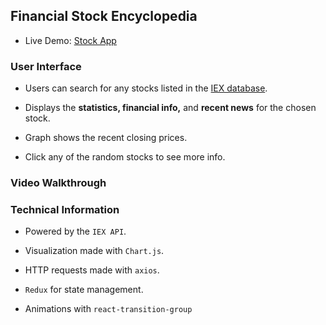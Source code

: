 ## Financial Stock Encyclopedia

- Live Demo: [Stock App](https://my-stocks.herokuapp.com/)

### User Interface

- Users can search for any stocks listed in the [IEX database](https://iextrading.com/developer/docs/#batch-requests).

- Displays the **statistics, financial info,** and **recent news** for the chosen stock.

- Graph shows the recent closing prices.

- Click any of the random stocks to see more info.

### Video Walkthrough

### Technical Information

- Powered by the `IEX API`.

- Visualization made with `Chart.js`.

- HTTP requests made with `axios`.

- `Redux` for state management.

- Animations with `react-transition-group`

